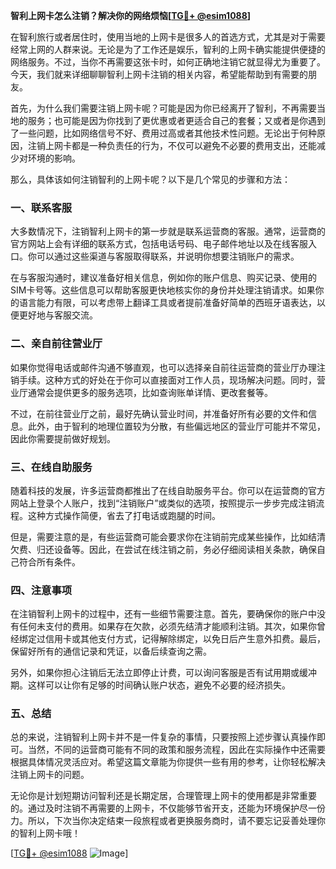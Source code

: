 **智利上网卡怎么注销？解决你的网络烦恼[[TG💪+ @esim1088](https://t.me/s/esim1088)]**

在智利旅行或者居住时，使用当地的上网卡是很多人的首选方式，尤其是对于需要经常上网的人群来说。无论是为了工作还是娱乐，智利的上网卡确实能提供便捷的网络服务。不过，当你不再需要这张卡时，如何正确地注销它就显得尤为重要了。今天，我们就来详细聊聊智利上网卡注销的相关内容，希望能帮助到有需要的朋友。

首先，为什么我们需要注销上网卡呢？可能是因为你已经离开了智利，不再需要当地的服务；也可能是因为你找到了更优惠或者更适合自己的套餐；又或者是你遇到了一些问题，比如网络信号不好、费用过高或者其他技术性问题。无论出于何种原因，注销上网卡都是一种负责任的行为，不仅可以避免不必要的费用支出，还能减少对环境的影响。

那么，具体该如何注销智利的上网卡呢？以下是几个常见的步骤和方法：

### 一、联系客服

大多数情况下，注销智利上网卡的第一步就是联系运营商的客服。通常，运营商的官方网站上会有详细的联系方式，包括电话号码、电子邮件地址以及在线客服入口。你可以通过这些渠道与客服取得联系，并说明你想要注销账户的需求。

在与客服沟通时，建议准备好相关信息，例如你的账户信息、购买记录、使用的SIM卡号等。这些信息可以帮助客服更快地核实你的身份并处理注销请求。如果你的语言能力有限，可以考虑带上翻译工具或者提前准备好简单的西班牙语表达，以便更好地与客服交流。

### 二、亲自前往营业厅

如果你觉得电话或邮件沟通不够直观，也可以选择亲自前往运营商的营业厅办理注销手续。这种方式的好处在于你可以直接面对工作人员，现场解决问题。同时，营业厅通常会提供更多的服务选项，比如查询账单详情、更改套餐等。

不过，在前往营业厅之前，最好先确认营业时间，并准备好所有必要的文件和信息。此外，由于智利的地理位置较为分散，有些偏远地区的营业厅可能并不常见，因此你需要提前做好规划。

### 三、在线自助服务

随着科技的发展，许多运营商都推出了在线自助服务平台。你可以在运营商的官方网站上登录个人账户，找到“注销账户”或类似的选项，按照提示一步步完成注销流程。这种方式操作简便，省去了打电话或跑腿的时间。

但是，需要注意的是，有些运营商可能会要求你在注销前完成某些操作，比如结清欠费、归还设备等。因此，在尝试在线注销之前，务必仔细阅读相关条款，确保自己符合所有条件。

### 四、注意事项

在注销智利上网卡的过程中，还有一些细节需要注意。首先，要确保你的账户中没有任何未支付的费用。如果存在欠款，必须先结清才能顺利注销。其次，如果你曾经绑定过信用卡或其他支付方式，记得解除绑定，以免日后产生意外扣费。最后，保留好所有的通信记录和凭证，以备后续查询之需。

另外，如果你担心注销后无法立即停止计费，可以询问客服是否有试用期或缓冲期。这样可以让你有足够的时间确认账户状态，避免不必要的经济损失。

### 五、总结

总的来说，注销智利上网卡并不是一件复杂的事情，只要按照上述步骤认真操作即可。当然，不同的运营商可能有不同的政策和服务流程，因此在实际操作中还需要根据具体情况灵活应对。希望这篇文章能为你提供一些有用的参考，让你轻松解决注销上网卡的问题。

无论你是计划短期访问智利还是长期定居，合理管理上网卡的使用都是非常重要的。通过及时注销不再需要的上网卡，不仅能够节省开支，还能为环境保护尽一份力。所以，下次当你决定结束一段旅程或者更换服务商时，请不要忘记妥善处理你的智利上网卡哦！

[[TG💪+ @esim1088](https://t.me/s/esim1088) ![Image](https://i.postimg.cc/4NQfJmqS/Snipaste-2025-05-13-00-14-12.png)]